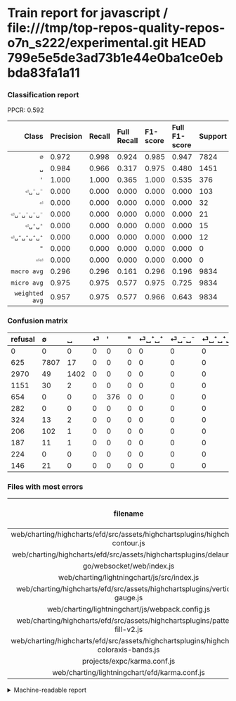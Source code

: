 # Train report for javascript / file:///tmp/top-repos-quality-repos-o7n_s222/experimental.git HEAD 799e5e5de3ad73b1e44e0ba1ce0ebbda83fa1a11

### Classification report

PPCR: 0.592

| Class | Precision | Recall | Full Recall | F1-score | Full F1-score | Support | Full Support | PPCR |
|------:|:----------|:-------|:------------|:---------|:---------|:--------|:-------------|:-----|
| `∅` | 0.972| 0.998| 0.924| 0.985| 0.947| 7824| 8449| 0.926 |
| `␣` | 0.984| 0.966| 0.317| 0.975| 0.480| 1451| 4421| 0.328 |
| `'` | 1.000| 1.000| 0.365| 1.000| 0.535| 376| 1030| 0.365 |
| `⏎␣⁻␣⁻` | 0.000| 0.000| 0.000| 0.000| 0.000| 103| 309| 0.333 |
| `⏎` | 0.000| 0.000| 0.000| 0.000| 0.000| 32| 1183| 0.027 |
| `⏎␣⁻␣⁻␣⁻␣⁻` | 0.000| 0.000| 0.000| 0.000| 0.000| 21| 167| 0.126 |
| `⏎␣⁺␣⁺` | 0.000| 0.000| 0.000| 0.000| 0.000| 15| 339| 0.044 |
| `⏎␣⁺␣⁺␣⁺␣⁺` | 0.000| 0.000| 0.000| 0.000| 0.000| 12| 199| 0.060 |
| `"` | 0.000| 0.000| 0.000| 0.000| 0.000| 0| 282| 0.000 |
| `⏎⏎` | 0.000| 0.000| 0.000| 0.000| 0.000| 0| 224| 0.000 |
| `macro avg` | 0.296| 0.296| 0.161| 0.296| 0.196| 9834| 16603| 0.592 |
| `micro avg` | 0.975| 0.975| 0.577| 0.975| 0.725| 9834| 16603| 0.592 |
| `weighted avg` | 0.957| 0.975| 0.577| 0.966| 0.643| 9834| 16603| 0.592 |

### Confusion matrix

|refusal|  ∅| ␣| ⏎| '| "| ⏎␣⁺␣⁺| ⏎␣⁻␣⁻| ⏎␣⁺␣⁺␣⁺␣⁺| ⏎⏎| ⏎␣⁻␣⁻␣⁻␣⁻| 
|:---|:---|:---|:---|:---|:---|:---|:---|:---|:---|:---|
|0 |0 |0 |0 |0 |0 |0 |0 |0 |0 |0 |
|625 |7807 |17 |0 |0 |0 |0 |0 |0 |0 |0 |
|2970 |49 |1402 |0 |0 |0 |0 |0 |0 |0 |0 |
|1151 |30 |2 |0 |0 |0 |0 |0 |0 |0 |0 |
|654 |0 |0 |0 |376 |0 |0 |0 |0 |0 |0 |
|282 |0 |0 |0 |0 |0 |0 |0 |0 |0 |0 |
|324 |13 |2 |0 |0 |0 |0 |0 |0 |0 |0 |
|206 |102 |1 |0 |0 |0 |0 |0 |0 |0 |0 |
|187 |11 |1 |0 |0 |0 |0 |0 |0 |0 |0 |
|224 |0 |0 |0 |0 |0 |0 |0 |0 |0 |0 |
|146 |21 |0 |0 |0 |0 |0 |0 |0 |0 |0 |

### Files with most errors

| filename | number of errors|
|:----:|:-----|
| web/charting/highcharts/efd/src/assets/highchartsplugins/highcharts-contour.js | 37 |
| web/charting/highcharts/efd/src/assets/highchartsplugins/delaunay.js | 18 |
| go/websocket/web/index.js | 18 |
| web/charting/lightningchart/js/src/index.js | 17 |
| web/charting/highcharts/efd/src/assets/highchartsplugins/vertical-gauge.js | 12 |
| web/charting/lightningchart/js/webpack.config.js | 11 |
| web/charting/highcharts/efd/src/assets/highchartsplugins/pattern-fill-v2.js | 7 |
| web/charting/highcharts/efd/src/assets/highchartsplugins/highcharts-coloraxis-bands.js | 6 |
| projects/expc/karma.conf.js | 4 |
| web/charting/lightningchart/efd/karma.conf.js | 4 |

<details>
    <summary>Machine-readable report</summary>
```json
{
  "cl_report": {"\"": {"f1-score": 0.0, "precision": 0.0, "recall": 0.0, "support": 0}, "\u0027": {"f1-score": 1.0, "precision": 1.0, "recall": 1.0, "support": 376}, "macro avg": {"f1-score": 0.29596407671028524, "precision": 0.2955725701656107, "recall": 0.29640573844425744, "support": 9834}, "micro avg": {"f1-score": 0.974679682733374, "precision": 0.974679682733374, "recall": 0.974679682733374, "support": 9834}, "weighted avg": {"f1-score": 0.9655049780661262, "precision": 0.9566260266318621, "recall": 0.974679682733374, "support": 9834}, "\u2205": {"f1-score": 0.9846755376174561, "precision": 0.9718660525333002, "recall": 0.9978271983640081, "support": 7824}, "\u23ce": {"f1-score": 0.0, "precision": 0.0, "recall": 0.0, "support": 32}, "\u23ce\u23ce": {"f1-score": 0.0, "precision": 0.0, "recall": 0.0, "support": 0}, "\u23ce\u2423\u207a\u2423\u207a": {"f1-score": 0.0, "precision": 0.0, "recall": 0.0, "support": 15}, "\u23ce\u2423\u207a\u2423\u207a\u2423\u207a\u2423\u207a": {"f1-score": 0.0, "precision": 0.0, "recall": 0.0, "support": 12}, "\u23ce\u2423\u207b\u2423\u207b": {"f1-score": 0.0, "precision": 0.0, "recall": 0.0, "support": 103}, "\u23ce\u2423\u207b\u2423\u207b\u2423\u207b\u2423\u207b": {"f1-score": 0.0, "precision": 0.0, "recall": 0.0, "support": 21}, "\u2423": {"f1-score": 0.9749652294853963, "precision": 0.983859649122807, "recall": 0.9662301860785665, "support": 1451}},
  "cl_report_full": {"\"": {"f1-score": 0.0, "precision": 0.0, "recall": 0.0, "support": 282}, "\u0027": {"f1-score": 0.5348506401137979, "precision": 1.0, "recall": 0.3650485436893204, "support": 1030}, "macro avg": {"f1-score": 0.19618313295672424, "precision": 0.2955725701656107, "recall": 0.16061860428731217, "support": 16603}, "micro avg": {"f1-score": 0.7251200968339827, "precision": 0.974679682733374, "recall": 0.5773053062699512, "support": 16603}, "weighted avg": {"f1-score": 0.6429831453486745, "precision": 0.818583375692693, "recall": 0.5773053062699512, "support": 16603}, "\u2205": {"f1-score": 0.9473364882902561, "precision": 0.9718660525333002, "recall": 0.9240146762930525, "support": 8449}, "\u23ce": {"f1-score": 0.0, "precision": 0.0, "recall": 0.0, "support": 1183}, "\u23ce\u23ce": {"f1-score": 0.0, "precision": 0.0, "recall": 0.0, "support": 224}, "\u23ce\u2423\u207a\u2423\u207a": {"f1-score": 0.0, "precision": 0.0, "recall": 0.0, "support": 339}, "\u23ce\u2423\u207a\u2423\u207a\u2423\u207a\u2423\u207a": {"f1-score": 0.0, "precision": 0.0, "recall": 0.0, "support": 199}, "\u23ce\u2423\u207b\u2423\u207b": {"f1-score": 0.0, "precision": 0.0, "recall": 0.0, "support": 309}, "\u23ce\u2423\u207b\u2423\u207b\u2423\u207b\u2423\u207b": {"f1-score": 0.0, "precision": 0.0, "recall": 0.0, "support": 167}, "\u2423": {"f1-score": 0.4796442011631885, "precision": 0.983859649122807, "recall": 0.3171228228907487, "support": 4421}},
  "ppcr": 0.5923025959164007
}
```
</details>
